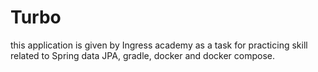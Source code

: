 # Turbo
this application is given by Ingress academy as a task for practicing skill related to Spring data JPA, gradle, docker and docker compose. 
